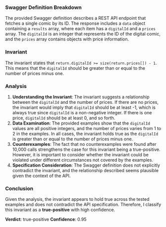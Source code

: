### Swagger Definition Breakdown
The provided Swagger definition describes a REST API endpoint that fetches a single comic by its ID. The response includes a `data` object containing a `results` array, where each item has a `digitalId` and a `prices` array. The `digitalId` is an integer that represents the ID of the digital comic, and the `prices` array contains objects with price information.

### Invariant
The invariant states that `return.digitalId >= size(return.prices[]) - 1`. This means that the `digitalId` should be greater than or equal to the number of prices minus one.

### Analysis
1. **Understanding the Invariant**: The invariant suggests a relationship between the `digitalId` and the number of prices. If there are no prices, the invariant would imply that `digitalId` should be at least -1, which is always true since `digitalId` is a non-negative integer. If there is one price, `digitalId` should be at least 0, and so forth.
2. **Data Examination**: The provided examples show that the `digitalId` values are all positive integers, and the number of prices varies from 1 to 2 in the examples. In all cases, the invariant holds true as the `digitalId` is greater than or equal to the number of prices minus one.
3. **Counterexamples**: The fact that no counterexamples were found after 10,000 calls strengthens the case for this invariant being a true-positive. However, it is important to consider whether the invariant could be violated under different circumstances not covered by the examples.
4. **Specification Consideration**: The Swagger definition does not explicitly contradict the invariant, and the relationship described seems plausible given the context of the API.

### Conclusion
Given the analysis, the invariant appears to hold true across the tested examples and does not contradict the API specification. Therefore, I classify this invariant as a **true-positive** with high confidence.

**Verdict**: true-positive
**Confidence**: 0.95
